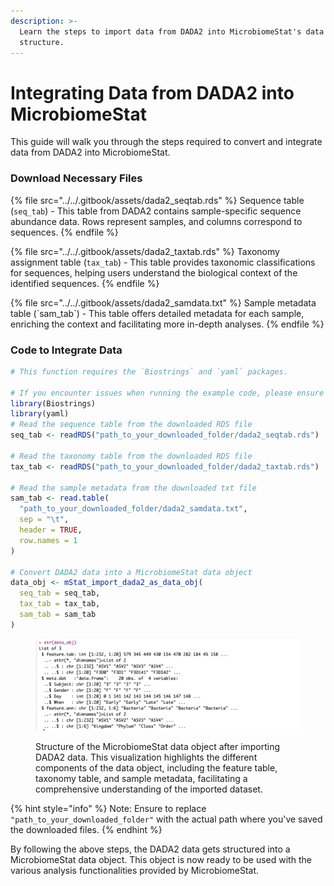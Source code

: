 ```yaml
---
description: >-
  Learn the steps to import data from DADA2 into MicrobiomeStat's data
  structure.
---
```


# Integrating Data from DADA2 into MicrobiomeStat

This guide will walk you through the steps required to convert and integrate data from DADA2 into MicrobiomeStat.

### Download Necessary Files

{% file src="../../.gitbook/assets/dada2_seqtab.rds" %}
Sequence table (`seq_tab`) - This table from DADA2 contains sample-specific sequence abundance data. Rows represent samples, and columns correspond to sequences.
{% endfile %}

{% file src="../../.gitbook/assets/dada2_taxtab.rds" %}
Taxonomy assignment table (`tax_tab`) - This table provides taxonomic classifications for sequences, helping users understand the biological context of the identified sequences.
{% endfile %}

{% file src="../../.gitbook/assets/dada2_samdata.txt" %}
Sample metadata table (\`sam\_tab\`) - This table offers detailed metadata for each sample, enriching the context and facilitating more in-depth analyses.
{% endfile %}

### Code to Integrate Data

```r
# This function requires the `Biostrings` and `yaml` packages.
 
# If you encounter issues when running the example code, please ensure that you have installed and loaded these packages.
library(Biostrings)
library(yaml)
# Read the sequence table from the downloaded RDS file
seq_tab <- readRDS("path_to_your_downloaded_folder/dada2_seqtab.rds")

# Read the taxonomy table from the downloaded RDS file
tax_tab <- readRDS("path_to_your_downloaded_folder/dada2_taxtab.rds")

# Read the sample metadata from the downloaded txt file
sam_tab <- read.table(
  "path_to_your_downloaded_folder/dada2_samdata.txt",
  sep = "\t",
  header = TRUE,
  row.names = 1
)

# Convert DADA2 data into a MicrobiomeStat data object
data_obj <- mStat_import_dada2_as_data_obj(
  seq_tab = seq_tab,
  tax_tab = tax_tab,
  sam_tab = sam_tab
)
```

<figure><img src="../../.gitbook/assets/Screenshot 2023-10-10 at 14.34.05.png" alt=""><figcaption><p>Structure of the MicrobiomeStat data object after importing DADA2 data. This visualization highlights the different components of the data object, including the feature table, taxonomy table, and sample metadata, facilitating a comprehensive understanding of the imported dataset.</p></figcaption></figure>

{% hint style="info" %}
Note: Ensure to replace `"path_to_your_downloaded_folder"` with the actual path where you've saved the downloaded files.
{% endhint %}

By following the above steps, the DADA2 data gets structured into a MicrobiomeStat data object. This object is now ready to be used with the various analysis functionalities provided by MicrobiomeStat.

